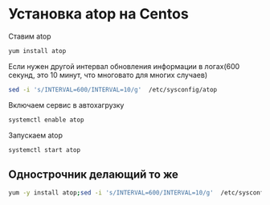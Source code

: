 # Установка atop на Centos

Ставим atop 

``` bash
yum install atop
```
Если нужен другой интервал обновления информации в логах(600 секунд, это 10 минут, что многовато для многих случаев)
``` bash
sed -i 's/INTERVAL=600/INTERVAL=10/g'  /etc/sysconfig/atop
```
Включаем сервис в автохагрузку
``` bash
systemctl enable atop
```

Запускаем atop

```
systemctl start atop
```

## Однострочник делающий то же

``` bash
yum -y install atop;sed -i 's/INTERVAL=600/INTERVAL=10/g'  /etc/sysconfig/atop; chkconfig --level 12345 atop on; service atop start
```